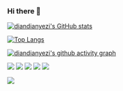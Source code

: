 ### Hi there 👋

<!--
**diandianyezi/diandianyezi** is a ✨ _special_ ✨ repository because its `README.md` (this file) appears on your GitHub profile.

Here are some ideas to get you started:

- 🔭 I’m currently working on ...
- 🌱 I’m currently learning ...
- 👯 I’m looking to collaborate on ...
- 🤔 I’m looking for help with ...
- 💬 Ask me about ...
- 📫 How to reach me: ...
- 😄 Pronouns: ...
- ⚡ Fun fact: ...
-->

[![diandianyezi's GitHub stats](https://github-readme-stats-second.vercel.app/api?username=diandianyezi&hide=contribs,prs&show_icons=true&theme=radical)](https://github.com/anuraghazra/github-readme-stats)

[![Top Langs](https://github-readme-stats-second.vercel.app/api/top-langs/?username=diandianyezi&layout=compact)](https://github.com/anuraghazra/github-readme-stats)

[![diandianyezi's github activity graph](https://activity-graph.herokuapp.com/graph?username=diandianyezi&theme=dracula)](https://github.com/ashutosh00710/github-readme-activity-graph)

![](https://img.shields.io/badge/-Nodejs-43853d?style=flat-square&logo=Node.js&logoColor=white)
![](https://img.shields.io/badge/-WebRTC-008000?style=flat-square&logo=WebRTC&labelColor=90EE90&color=fff)
![](https://img.shields.io/badge/-JavaScript-e5cd0c?style=flat-square&logo=JavaScript&labelColor=f7df1e&logoColor=000)
![](https://img.shields.io/badge/-Vue.js-29beb0?style=flat-square&logo=vue.js&labelColor=ffffff&color=4FC08D)
![](https://img.shields.io/badge/-React-29beb0?style=flat-square&logo=React&labelColor=ffffff&color=61DAFB)

![](https://visitor-badge.glitch.me/badge?page_id=littleTreeme)

